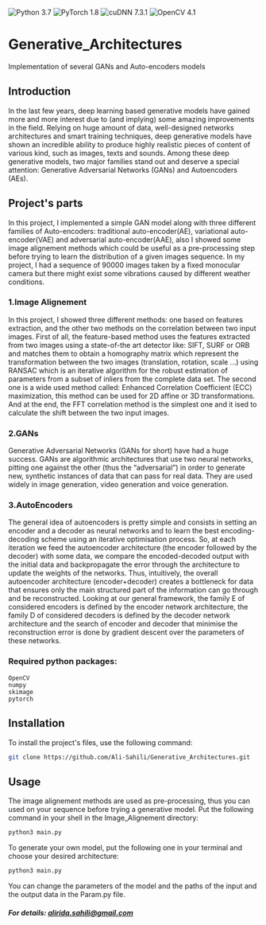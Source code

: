 ![Python 3.7](https://img.shields.io/badge/python-3.7-b0071e.svg?style=plastic)
![PyTorch 1.8](https://img.shields.io/badge/pytorch-1.8-%239e008e.svg?style=plastic)
![cuDNN 7.3.1](https://img.shields.io/badge/cuda-10.0-2545e6.svg?style=plastic)
![OpenCV 4.1](https://img.shields.io/static/v1?style=plastic&message=OpenCV&color=5C3EE8&logo=OpenCV&logoColor=FFFFFF&label=)
<!-- ![Numpy](https://img.shields.io/static/v1?style=plastic&message=NumPy&color=013243&logo=NumPy&logoColor=FFFFFF&label=) -->


# Generative_Architectures
Implementation of several GANs and Auto-encoders models

## Introduction
In the last few years, deep learning based generative models have gained more and more interest due to (and implying) some amazing improvements in the field. Relying on huge amount of data, well-designed networks architectures and smart training techniques, deep generative models have shown an incredible ability to produce highly realistic pieces of content of various kind, such as images, texts and sounds. Among these deep generative models, two major families stand out and deserve a special attention: Generative Adversarial Networks (GANs) and Autoencoders (AEs).

## Project's parts
In this project, I implemented a simple GAN model along with three different families of Auto-encoders: traditional auto-encoder(AE), variational auto-encoder(VAE) and adversarial auto-encoder(AAE), also I showed some image alignement methods which could be useful as a pre-processing step before trying to learn the distribution of a given images sequence. In my project, I had a sequence of 90000 images taken by a fixed monocular camera but there might exist some vibrations caused by different weather conditions.

### 1.Image Alignement
In this project, I showed three different methods: one based on features extraction, and the other two methods on the correlation between two input images. First of all, the feature-based method uses the features extracted from two images using a state-of-the art detector like: SIFT, SURF or ORB and matches them to obtain a homography matrix which represent the transformation between the two images (translation, rotation, scale ...) using RANSAC which is an iterative algorithm for the robust estimation of parameters from a subset of inliers from the complete data set. The second one is a wide used method called: Enhanced Correlation Coefficient (ECC) maximization, this method can be used for 2D affine or 3D transformations. And at the end, the FFT correlation method is the simplest one and it ised to calculate the shift between the two input images.

### 2.GANs
Generative Adversarial Networks (GANs for short) have had a huge success. GANs are algorithmic architectures that use two neural networks, pitting one against the other (thus the “adversarial”) in order to generate new, synthetic instances of data that can pass for real data. They are used widely in image generation, video generation and voice generation.

### 3.AutoEncoders
The general idea of autoencoders is pretty simple and consists in setting an encoder and a decoder as neural networks and to learn the best encoding-decoding scheme using an iterative optimisation process. So, at each iteration we feed the autoencoder architecture (the encoder followed by the decoder) with some data, we compare the encoded-decoded output with the initial data and backpropagate the error through the architecture to update the weights of the networks.
Thus, intuitively, the overall autoencoder architecture (encoder+decoder) creates a bottleneck for data that ensures only the main structured part of the information can go through and be reconstructed. Looking at our general framework, the family E of considered encoders is defined by the encoder network architecture, the family D of considered decoders is defined by the decoder network architecture and the search of encoder and decoder that minimise the reconstruction error is done by gradient descent over the parameters of these networks.

### Required python packages:
    OpenCV
    numpy
    skimage
    pytorch

## Installation
To install the project's files, use the following command:
```bash
git clone https://github.com/Ali-Sahili/Generative_Architectures.git
```
## Usage
The image alignement methods are used as pre-processing, thus you can used on your sequence before trying a generative model.
Put the following command in your shell in the Image_Alignement directory:
```python
python3 main.py
```

To generate your own model, put the following one in your terminal and choose your desired architecture:
```python
python3 main.py
```
You can change the parameters of the model and the paths of the input and the output data in the Param.py file.

##### For details: alirida.sahili@gmail.com
